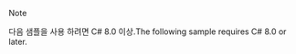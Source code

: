 > [!NOTE]
> <span data-ttu-id="f11d2-101">다음 샘플을 사용 하려면 C# 8.0 이상.</span><span class="sxs-lookup"><span data-stu-id="f11d2-101">The following sample requires C# 8.0 or later.</span></span>
